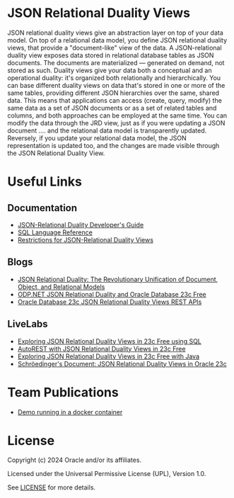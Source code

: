 # JSON Relational Duality Views

JSON relational duality views give an abstraction layer on top of your data model. On top of a relational data model, you define JSON relational duality views, that provide a "document-like" view of the data. A JSON-relational duality view exposes data stored in relational database tables as JSON documents. The documents are materialized — generated on demand, not stored as such. Duality views give your data both a conceptual and an operational duality: it's organized both relationally and hierarchically. You can base different duality views on data that's stored in one or more of the same tables, providing different JSON hierarchies over the same, shared data.
This means that applications can access (create, query, modify) the same data as a set of JSON documents or as a set of related tables and columns, and both approaches can be employed at the same time. You can modify the data through the JRD view, just as if you were updating a JSON document .... and the relational data model is transparently updated.
Reversely, if you update your relational data model, the JSON representation is updated too, and the changes are made visible through the JSON Relational Duality View.

# Useful Links  

## Documentation
 
- [JSON-Relational Duality Developer's Guide](https://docs.oracle.com/en/database/oracle/oracle-database/23/jsnvu/index.html)
- [SQL Language Reference](https://docs.oracle.com/en/database/oracle/oracle-database/23/sqlrf/create-json-relational-duality-view.html)
- [Restrictions for JSON-Relational Duality Views](https://docs.oracle.com/en/database/oracle/oracle-database/23/rnfre/json-duality-views-restrictions.html)

## Blogs

- [JSON Relational Duality: The Revolutionary Unification of Document, Object, and Relational Models](https://blogs.oracle.com/database/post/json-relational-duality-app-dev)
- [ODP.NET JSON Relational Duality and Oracle Database 23c Free](https://medium.com/oracledevs/odp-net-json-relational-duality-and-oracle-database-23c-free-9e4c03bdf41f)
- [Oracle Database 23c JSON Relational Duality Views REST APIs](https://www.thatjeffsmith.com/archive/2023/04/oracle-database-23c-json-relational-duality-views-rest-apis/)

## LiveLabs   

- [Exploring JSON Relational Duality Views in 23c Free using SQL](https://apexapps.oracle.com/pls/apex/r/dbpm/livelabs/view-workshop?wid=3638&clear=RR,180&session=101604160358167)
- [AutoREST with JSON Relational Duality Views in 23c Free](https://apexapps.oracle.com/pls/apex/r/dbpm/livelabs/view-workshop?wid=3634&clear=RR,180&session=101604160358167)
- [Exploring JSON Relational Duality Views in 23c Free with Java](https://apexapps.oracle.com/pls/apex/r/dbpm/livelabs/view-workshop?wid=3637&clear=RR,180&session=101604160358167)
- [Schröedinger's Document: JSON Relational Duality Views in Oracle 23c](https://apexapps.oracle.com/pls/apex/r/dbpm/livelabs/view-workshop?wid=3753&clear=RR,180&session=101604160358167)

# Team Publications 

- [Demo running in a docker container](https://github.com/oracle-devrel/technology-engineering/tree/main/data-platform/core-converged-db/database-23c/json-relational-duality-views/demo)
 
# License

Copyright (c) 2024 Oracle and/or its affiliates.

Licensed under the Universal Permissive License (UPL), Version 1.0.

See [LICENSE](https://github.com/oracle-devrel/technology-engineering/blob/main/LICENSE) for more details.
